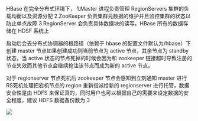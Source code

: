 ﻿HBase 在完全分布式环境下，
1.Master 进程负责管理 RegionServers 集群的负载均衡以及资源分配
2.ZooKeeper 负责集群元数据的维护并且监控集群的状态以防止单点故障
3.RegionServer 会负责具体数据块的读写，HBase 所有的数据存储在 HDSF 系统上

启动后会去分布式协调器的根路径（依赖于 hbase 的配置文件默认为/hbase）下创建 master 节点如果创建成功则当前节点为 active 节点，其余节点为 standby 状态，当 active 状态的节点死掉的时候会因为和 zookeeper 链接超时导致注册的节点失效而其他节点会继续抢注该节点而成为新的 active 节点。

对于 regionserver 节点死机后 zookeeper 节点会感知到立刻通知 master 进行 RS死机处理把宕机节点的 region 重新指派给新的 regionserver 进行托管，数据安全性是由 HDFS 来保证真的，同时用户也可以根据自己的需要来设定数据的安全程度，建议 HDFS 数据备份数为 3

![](http://imgcache.tce.fsphere.cn/image/mc.qcloudimg.com/static/img/979187777e8588f01c48d6792c439484/hbase_ha.png)
